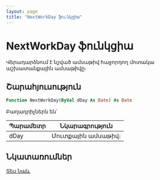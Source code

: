 ```yaml
---
layout: page
title: "NextWorkDay ֆունկցիա"
---
```


# NextWorkDay ֆունկցիա

Վերադարձնում է նշված ամսաթիվ հաջորդող մոտակա աշխատանքային ամսաթիվը։

## Շարահյուսություն

``` vb
Function NextWorkDay(ByVal dDay As Date) As Date
```

Բաղադրիչներն են՝

| Պարամետր | Նկարագրություն |
|--|--|
| dDay | Մուտքային ամսաթիվ։ |

## Նկատառումներ

[Տես նաև](../../functions.html)
